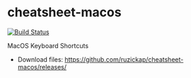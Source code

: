 # cheatsheet-macos

[![Build Status](https://github.com/ruzickap/cheatsheet-macos/workflows/latex-build/badge.svg)](https://github.com/ruzickap/cheatsheet-macos)

MacOS Keyboard Shortcuts

* Download files: <https://github.com/ruzickap/cheatsheet-macos/releases/>
